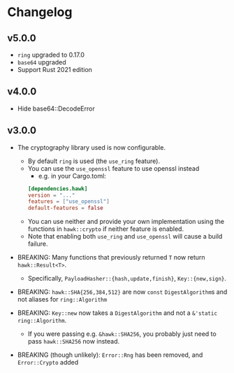 # Changelog

## v5.0.0

- `ring` upgraded to 0.17.0
- `base64` upgraded
- Support Rust 2021 edition

## v4.0.0

- Hide base64::DecodeError

## v3.0.0

- The cryptography library used is now configurable.
    - By default `ring` is used (the `use_ring` feature).
    - You can use the `use_openssl` feature to use openssl instead
        - e.g. in your Cargo.toml:
        ```toml
        [dependencies.hawk]
        version = "..."
        features = ["use_openssl"]
        default-features = false
        ```
    - You can use neither and provide your own implementation using the functions in
      `hawk::crypto` if neither feature is enabled.
    - Note that enabling both `use_ring` and `use_openssl` will cause a build
      failure.

- BREAKING: Many functions that previously returned `T` now return `hawk::Result<T>`.
    - Specifically, `PayloadHasher::{hash,update,finish}`, `Key::{new,sign}`.

- BREAKING: `hawk::SHA{256,384,512}` are now `const` `DigestAlgorithm`s and not
  aliases for `ring::Algorithm`

- BREAKING: `Key::new` now takes a `DigestAlgorithm` and not a
  `&'static ring::Algorithm`.
    - If you were passing e.g. `&hawk::SHA256`, you probably just need
      to pass `hawk::SHA256` now instead.

- BREAKING (though unlikely): `Error::Rng` has been removed, and `Error::Crypto` added
